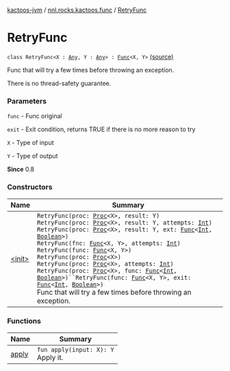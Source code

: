 [kactoos-jvm](../../index.md) / [nnl.rocks.kactoos.func](../index.md) / [RetryFunc](.)

# RetryFunc

`class RetryFunc<X : `[`Any`](https://kotlinlang.org/api/latest/jvm/stdlib/kotlin/-any/index.html)`, Y : `[`Any`](https://kotlinlang.org/api/latest/jvm/stdlib/kotlin/-any/index.html)`> : `[`Func`](../../nnl.rocks.kactoos/-func/index.md)`<X, Y>` [(source)](https://github.com/neonailol/kactoos/blob/master/kactoos-jvm/src/main/kotlin/nnl/rocks/kactoos/func/RetryFunc.kt#L20)

Func that will try a few times before throwing an exception.

There is no thread-safety guarantee.

### Parameters

`func` - Func original

`exit` - Exit condition, returns TRUE if there is no more reason to try

`X` - Type of input

`Y` - Type of output

**Since**
0.8

### Constructors

| Name | Summary |
|---|---|
| [&lt;init&gt;](-init-.md) | `RetryFunc(proc: `[`Proc`](../../nnl.rocks.kactoos/-proc/index.md)`<X>, result: Y)`<br>`RetryFunc(proc: `[`Proc`](../../nnl.rocks.kactoos/-proc/index.md)`<X>, result: Y, attempts: `[`Int`](https://kotlinlang.org/api/latest/jvm/stdlib/kotlin/-int/index.html)`)`<br>`RetryFunc(proc: `[`Proc`](../../nnl.rocks.kactoos/-proc/index.md)`<X>, result: Y, ext: `[`Func`](../../nnl.rocks.kactoos/-func/index.md)`<`[`Int`](https://kotlinlang.org/api/latest/jvm/stdlib/kotlin/-int/index.html)`, `[`Boolean`](https://kotlinlang.org/api/latest/jvm/stdlib/kotlin/-boolean/index.html)`>)`<br>`RetryFunc(fnc: `[`Func`](../../nnl.rocks.kactoos/-func/index.md)`<X, Y>, attempts: `[`Int`](https://kotlinlang.org/api/latest/jvm/stdlib/kotlin/-int/index.html)`)`<br>`RetryFunc(func: `[`Func`](../../nnl.rocks.kactoos/-func/index.md)`<X, Y>)`<br>`RetryFunc(proc: `[`Proc`](../../nnl.rocks.kactoos/-proc/index.md)`<X>)`<br>`RetryFunc(proc: `[`Proc`](../../nnl.rocks.kactoos/-proc/index.md)`<X>, attempts: `[`Int`](https://kotlinlang.org/api/latest/jvm/stdlib/kotlin/-int/index.html)`)`<br>`RetryFunc(proc: `[`Proc`](../../nnl.rocks.kactoos/-proc/index.md)`<X>, func: `[`Func`](../../nnl.rocks.kactoos/-func/index.md)`<`[`Int`](https://kotlinlang.org/api/latest/jvm/stdlib/kotlin/-int/index.html)`, `[`Boolean`](https://kotlinlang.org/api/latest/jvm/stdlib/kotlin/-boolean/index.html)`>)``RetryFunc(func: `[`Func`](../../nnl.rocks.kactoos/-func/index.md)`<X, Y>, exit: `[`Func`](../../nnl.rocks.kactoos/-func/index.md)`<`[`Int`](https://kotlinlang.org/api/latest/jvm/stdlib/kotlin/-int/index.html)`, `[`Boolean`](https://kotlinlang.org/api/latest/jvm/stdlib/kotlin/-boolean/index.html)`>)`<br>Func that will try a few times before throwing an exception. |

### Functions

| Name | Summary |
|---|---|
| [apply](apply.md) | `fun apply(input: X): Y`<br>Apply it. |
